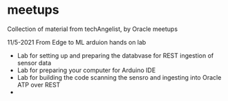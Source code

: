 # meetups
Collection of material from techAngelist, by Oracle meetups

11/5-2021 From Edge to ML arduion hands on lab
- Lab for setting up and preparing the databvase for REST ingestion of sensor data
- Lab for preparing your computer for Arduino IDE
- Lab for building the code scanning the sensro and ingesting into Oracle ATP over REST
- 
